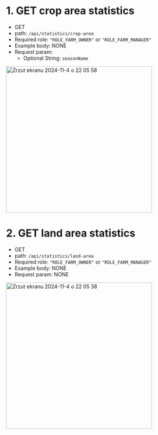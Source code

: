 # 1. GET crop area statistics
* GET
* path: ```/api/statistics/crop-area```
* Required role: ```"ROLE_FARM_OWNER"``` or ```"ROLE_FARM_MANAGER"```
* Example body: NONE
* Request param:
  - Optional String: ```seasonName```

<img width="400" alt="Zrzut ekranu 2024-11-4 o 22 05 58" src="https://github.com/user-attachments/assets/aadaf233-daf4-4759-bcfb-ece5efe637fd">

# 2. GET land area statistics
* GET
* path: ```/api/statistics/land-area```
* Required role: ```"ROLE_FARM_OWNER"``` or ```"ROLE_FARM_MANAGER"```
* Example body: NONE
* Request param: NONE

<img width="400" alt="Zrzut ekranu 2024-11-4 o 22 05 38" src="https://github.com/user-attachments/assets/428091d4-d9ce-492e-bf3e-c93c64ed5e23">
